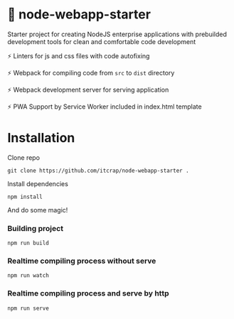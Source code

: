 # 🚀 node-webapp-starter

Starter project for creating NodeJS enterprise applications with prebuilded development tools for clean and comfortable code development

:zap: Linters for js and css files with code autofixing

:zap: Webpack for compiling code from `src` to `dist` directory

:zap: Webpack development server for serving application

:zap: PWA Support by Service Worker included in index.html template

# Installation

Clone repo

```
git clone https://github.com/itcrap/node-webapp-starter .
```

Install dependencies

```
npm install
```

And do some magic!



### Building project

```
npm run build
```

### Realtime compiling process without serve

```
npm run watch
```

### Realtime compiling process and serve by http

```
npm run serve
```

